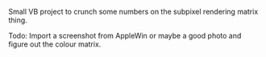Small VB project to crunch some numbers on the subpixel rendering matrix thing.

Todo: Import a screenshot from AppleWin or maybe a good photo and figure out the colour matrix.
